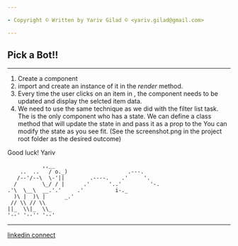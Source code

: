 ```yaml
---

- Copyright © Written by Yariv Gilad © <yariv.gilad@gmail.com>

---
```


## Pick a Bot!!

---

1. Create a <Profile> component
2. import <Profile> and create an instance of it in the <App> _render_ method.
3. Every time the user clicks on an item in <List>,
   the <Profile> component needs to be updated and display the selcted item data.
4. We need to use the same technique as we did with the filter list task.
   The <App> is the only component who has a state.
   We can define a class method that will update the state in <App> and pass it as a prop to the <List>
   You can modify the <App> state as you see fit.
   (See the screenshot.png in the project root folder as the desired outcome)

Good luck!
Yariv

               ,,__
        ..  ..   / o._)                   .---.
       /--'/--\  \-'||        .----.    .'     '.
      /        \_/ / |      .'      '..'         '-.
    .'\  \__\  __.'.'     .'          i-._
      )\ |  )\ |      _.'
     // \\ // \\
    ||_  \\|_  \\_
    '--' '--'' '--'

---

[linkedin connect](https://www.linkedin.com/in/yarivgilad/)

